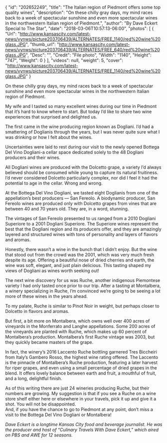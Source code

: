 {
  "id": "202652249",
  "title": "The Italian region of Piedmont offers some top quality wines",
  "description": "On these chilly gray days, my mind races back to a week of spectacular sunshine and even more spectacular wines in the northwestern Italian region of Piedmont.",
  "author": "By Dave Eckert Special to The Star",
  "date": "2018-03-06T10:57:13-06:00",
  "photos": [
    {
      "Url": "http://www.kansascity.com/latest-news/vynws/picture203706439/ALTERNATES/FREE_1140/red%20wine%20glass.JPG",
      "thumb_url": "http://www.kansascity.com/latest-news/vynws/picture203706439/ALTERNATES/FREE_640/red%20wine%20glass.JPG",
      "Desc": "",
      "Credit": "File photo",
      "Width": "1140",
      "Height": "747",
      "Weight": 0
    }
  ],
  "videos": null,
  "weight": 5,
  "cover": "http://www.kansascity.com/latest-news/vynws/picture203706439/ALTERNATES/FREE_1140/red%20wine%20glass.JPG"
}

<p>On these chilly gray days, my mind races back to a week of spectacular sunshine and even more spectacular wines in the northwestern Italian region of Piedmont. </p><p>My wife and I tasted so many excellent wines during our time in Piedmont that it’s hard to know where to start. But today I’d like to share two wine experiences that surprised and delighted us.</p><p>The first came in the wine producing region known as Dogliani. I’d had a smattering of Doglianis through the years, but I was never quite sure what I was drinking or how I felt about the wines. </p><p>Uncertainties were laid to rest during our visit to the newly opened Bottega Del Vino Dogliani-a cellar space dedicated solely to the 48 Dogliani producers and their wines.</p><p>All Dogliani wines are produced with the Dolcetto grape, a variety I’d always believed should be consumed while young to capture its natural fruitiness. I’d never considered Dolcetto particularly complex, nor did I feel it had the potential to age in the cellar. Wrong and wrong.</p><p>At the Bottega Del Vino Dogliani, we tasted eight Doglianis from one of the appellation’s best producers — San Fereolo. A biodynamic producer, San Fereolo wines are produced only with Dolcetto grapes from vines that are between 40 and 70 years old. They are, in a word, stunning.</p><p>The vintages of San Fereolo presented to us ranged from a 2010 Dogliani Superiore to a 2001 Dogliani Superiore. The Superiore wines represent the best that the Dogliani region and its producers offer, and they are amazingly layered and structured wines with tons of personality and layers of flavors and aromas.</p><p>Honestly, there wasn’t a wine in the bunch that I didn’t enjoy. But the wine that stood out from the crowd was the 2001, which was very much fresh despite its age. Offering a beautiful nose of dried cherries and earth, the wine was soft, elegant, and just plain delicious. This tasting shaped my views of Dogliani as wines worth seeking out!<br /></p><p> The next wine discovery for us was Ruche, another indigenous Piemontese variety I had only tasted once prior to our trip. After a tasting at Montalbera, a winery specializing in Ruche, I’m convinced we’re going to be seeing a lot more of these wines in the years ahead. </p><p>To my palate, Ruche is similar to Pinot Noir in weight, but perhaps closer to Dolcetto in flavors and aromas.</p><p>But first, a bit more on Montalbera, which owns well over 400 acres of vineyards in the Monferrato and Langhe appellations. Some 200 acres of the vineyards are planted with Ruche, which makes up 60 percent of Montalbera’s production. Montalbera’s first Ruche vintage was 2003, but they quickly became masters of the grape. </p><p>In fact, the winery’s 2016 Laccento Ruche bottling garnered Tres Biccheiri from Italy’s Gambero Rosso, the highest wine rating offered. The Laccento is the pinnacle of Montalbera’s Ruche production, featuring a later harvest for riper grapes, and even using a small percentage of dried grapes in the blend. It offers lovely balance between earth and fruit, a mouthful of fruit, and a long, delightful finish.</p><p>As of this writing there are just 24 wineries producing Ruche, but their numbers are growing. My suggestion is that if you see a Ruche on a wine store shelf either here or elsewhere in your travels, pick it up and give it a shot. You will not be disappointed.<br /> And, if you have the chance to go to Piedmont at any point, don’t miss a visit to the Bottega Del Vino Dogliani or Montalbera!</p><p><i>Dave Eckert is a longtime Kansas City food and beverage journalist. He was the producer and host of “Culinary Travels With Dave Eckert,” which aired on PBS and AWE for 12 seasons.</i></p>

